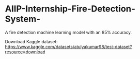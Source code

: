 # AIIP-Internship-Fire-Detection-System-
A fire detection machine learning model with an 85% accuracy.

Download Kaggle dataset: https://www.kaggle.com/datasets/atulyakumar98/test-dataset?resource=download
